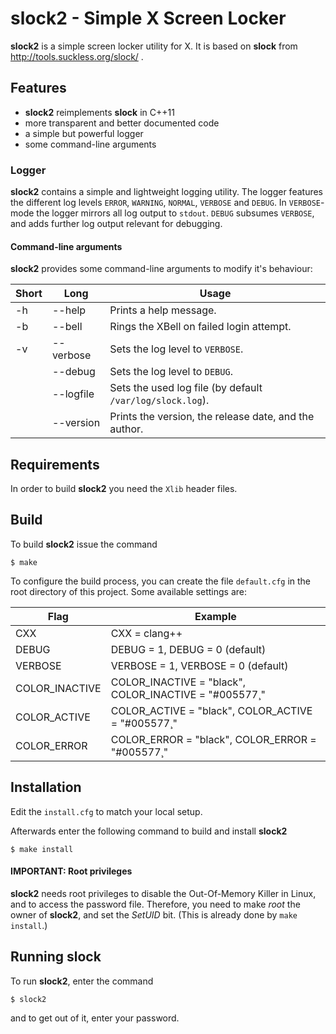 slock2 - Simple X Screen Locker
===============================
**slock2** is a simple screen locker utility for X.
It is based on **slock** from http://tools.suckless.org/slock/ .

Features
--------
* **slock2** reimplements **slock** in C++11
* more transparent and better documented code
* a simple but powerful logger
* some command-line arguments


### Logger

**slock2** contains a simple and lightweight logging utility.  The
logger features the different log levels `ERROR`, `WARNING`, `NORMAL`, `VERBOSE`
and `DEBUG`.  In `VERBOSE`-mode the logger mirrors all log output to `stdout`.
`DEBUG` subsumes `VERBOSE`, and adds further log output relevant for debugging.


#### Command-line arguments

**slock2** provides some command-line arguments to modify it's behaviour:


| Short | Long              | Usage                                                                |
|-------|-------------------|----------------------------------------------------------------------|
| -h    | --help            | Prints a help message.                                               |
| -b    | --bell            | Rings the XBell on failed login attempt.                             |
| -v    | --verbose         | Sets the log level to `VERBOSE`.                                     |
|       | --debug           | Sets the log level to `DEBUG`.                                       |
|       | --logfile <FILE>  | Sets the used log file (by default `/var/log/slock.log`).            |
|       | --version         | Prints the version, the release date, and the author.                |


Requirements
------------
In order to build **slock2** you need the `Xlib` header files.


Build
-----

To build **slock2** issue the command

    $ make

To configure the build process, you can create the file `default.cfg` in the
root directory of this project.  Some available settings are:

| Flag                  | Example                                                        |
|-----------------------|----------------------------------------------------------------|
| CXX                   | CXX = clang++                                                  |
| DEBUG                 | DEBUG = 1, DEBUG = 0 (default)                                 |
| VERBOSE               | VERBOSE = 1, VERBOSE = 0 (default)                             |
| COLOR_INACTIVE        | COLOR_INACTIVE = \"black\", COLOR_INACTIVE = \"#005577¸"       |
| COLOR_ACTIVE          | COLOR_ACTIVE   = \"black\", COLOR_ACTIVE   = \"#005577¸"       |
| COLOR_ERROR           | COLOR_ERROR    = \"black\", COLOR_ERROR    = \"#005577¸"       |


Installation
------------

Edit the `install.cfg` to match your local setup.

Afterwards enter the following command to build and install **slock2**

    $ make install


#### IMPORTANT: Root privileges

**slock2** needs root privileges to disable the Out-Of-Memory Killer in Linux,
and to access the password file.  Therefore, you need to make *root* the owner
of **slock2**, and set the *SetUID* bit.
(This is already done by `make install`.)


Running slock
-------------

To run **slock2**, enter the command

    $ slock2

and to get out of it, enter your password.
